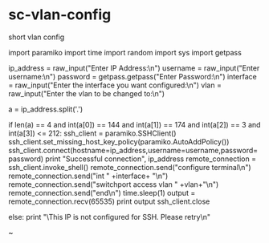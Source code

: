 # sc-vlan-config
short vlan config


import paramiko
import time
import random
import sys
import getpass

ip_address = raw_input("Enter IP Address:\n")
username = raw_input("Enter username:\n")
password = getpass.getpass("Enter Password:\n")
interface = raw_input("Enter the interface you want configured:\n")
vlan = raw_input("Enter the vlan to be changed to:\n")


a = ip_address.split('.')

if len(a) == 4 and int(a[0]) == 144 and int(a[1]) == 174 and int(a[2]) == 3 and int(a[3]) <= 212:
        ssh_client = paramiko.SSHClient()
        ssh_client.set_missing_host_key_policy(paramiko.AutoAddPolicy())
        ssh_client.connect(hostname=ip_address,username=username,password=password)
        print "Successful connection", ip_address
        remote_connection = ssh_client.invoke_shell()
        remote_connection.send("configure terminal\n")
        remote_connection.send("int " +interface+ "\n")
        remote_connection.send("switchport access vlan " +vlan+"\n")
        remote_connection.send("end\n")
        time.sleep(1)
        output = remote_connection.recv(65535)
        print output
        ssh_client.close


else:
        print "\This IP is not configured for SSH. Please retry\n"


~                                         
